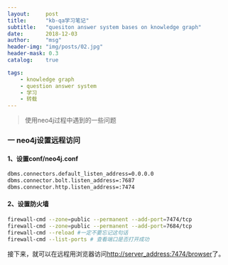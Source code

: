 ```yaml
---
layout:     post
title:      "kb-qa学习笔记"
subtitle:   "quesiton answer system bases on knowledge graph"
date:       2018-12-03
author:     "msg"
header-img: "img/posts/02.jpg"
header-mask: 0.3
catalog:    true

tags:
    - knowledge graph
    - question answer system
    - 学习
    - 转载
---
```


> 使用neo4j过程中遇到的一些问题

### 一 neo4j设置远程访问

#### 1、设置conf/neo4j.conf

```bash
dbms.connectors.default_listen_address=0.0.0.0
dbms.connector.bolt.listen_address=:7687
dbms.connector.http.listen_address=:7474
```

#### 2、设置防火墙

```bash
firewall-cmd --zone=public --permanent --add-port=7474/tcp
firewall-cmd --zone=public --permanent --add-port=7684/tcp
firewall-cmd --reload #一定不要忘记这句话
firewall-cmd --list-ports # 查看端口是否打开成功
```

接下来，就可以在远程用浏览器访问[http://server_address:7474/browser](http://server_address:7474/browser)了。
